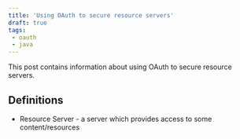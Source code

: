 ```yaml
---
title: 'Using OAuth to secure resource servers'
draft: true
tags:
 - oauth
 - java
---
```


This post contains information about using OAuth to secure resource servers.
<!--more-->

## Definitions

* Resource Server - a server which provides access to some content/resources



